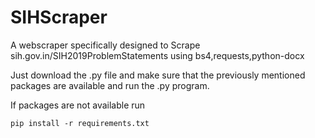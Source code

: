 # SIHScraper
A webscraper specifically designed to Scrape sih.gov.in/SIH2019ProblemStatements using bs4,requests,python-docx


Just download the .py file and make sure that the previously mentioned packages are available and run  the .py program.

If packages are not available run 

<code>pip install -r requirements.txt</code>
